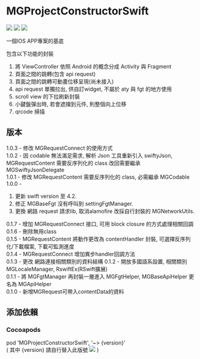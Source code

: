 # MGProjectConstructorSwift
![](https://img.shields.io/cocoapods/v/MGProjectConstructorSwift.svg?style=flat) 
![](https://img.shields.io/badge/platform-ios-lightgrey.svg) 
![](https://img.shields.io/badge/language-swift-orange.svg)  

一個IOS APP專案的基底  

包含以下功能的封裝  
1. 將 ViewController 依照 Android 的概念分成 Activity 與 Fragment
2. 頁面之間的跳轉(包含 api request)
3. 頁面之間的跳轉可動畫位移呈現(尚未接入)
4. api request 單獨拉出, 供自訂widget, 不屬於 aty 與 fgt 的地方使用
5. scroll view 的下拉刷新封裝
6. 小鍵盤彈出時, 若會遮擋到元件, 則整個向上位移
7. qrcode 掃描

## 版本  
1.0.3 - 修改 MGRequestConnect 的使用方式  
1.0.2 - 因 codable 無法滿足需求, 解析 Json 工具重新引入 swiftyJson, MGRequestContent 需要反序列化的 class 改回需要繼承 MGSwiftyJsonDelegate  
1.0.1 - 修改 MGRequestContent 需要反序列化的 class, 必需繼承 MGCodable  
1.0.0 -   
1. 更新 swift version 至 4.2.  
2. 修正 MGBaseFgt 沒有呼叫到 settingFgtManager.  
3. 更換 網路 request 請求lib, 取消alamofire 改採自行封裝的 MGNetworkUtils.  

0.1.7 - 增加 MGRequestConnect 接口, 可用 block closure 的方式處理相關回調  
0.1.6 - 刪除無用class  
0.1.5 - MGRequestContent 將動作更改為 contentHandler 封裝, 可選擇反序列化/下載檔案, 下載可監測進度  
0.1.4 - MGRequestConnect 增加異步handler回調方法  
0.1.3 - 更改 網路連接相關類別的資料結構
0.1.2 - 開放多國語系設置, 相關類別 MGLocaleManager, RswiftEx(RSwift擴展)  
0.1.1 - 將 MGFgtManager 再封裝一層進入 MGFgtHelper, MGBaseApiHelper 更名為 MGApiHelper  
0.1.0 - 新增MGRequest可帶入contentData的資料

## 添加依賴

### Cocoapods
pod 'MGProjectConstructorSwift', '~> {version}'  
( 其中 {version} 請自行替入此版號 ![](https://img.shields.io/cocoapods/v/MGProjectConstructorSwift.svg?style=flat) )
